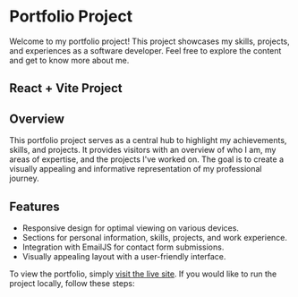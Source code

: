 # Portfolio Project

Welcome to my portfolio project! This project showcases my skills, projects, and experiences as a software developer. Feel free to explore the content and get to know more about me.

## React + Vite Project

## Overview

This portfolio project serves as a central hub to highlight my achievements, skills, and projects. It provides visitors with an overview of who I am, my areas of expertise, and the projects I've worked on. The goal is to create a visually appealing and informative representation of my professional journey.

## Features

- Responsive design for optimal viewing on various devices.
- Sections for personal information, skills, projects, and work experience.
- Integration with EmailJS for contact form submissions.
- Visually appealing layout with a user-friendly interface.



To view the portfolio, simply [visit the live site](#). If you would like to run the project locally, follow these steps:

